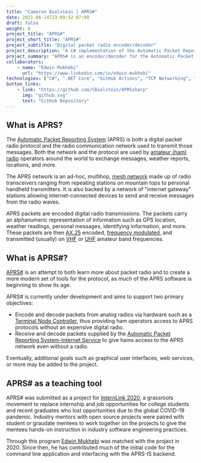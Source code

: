 ```yaml
---
title: "Cameron Bielstein | APRS#"
date: 2021-06-14T23:09:52-07:00
draft: false
weight: 0
project_title: "APRS#"
project_short_title: "APRS#"
project_subtitle: "Digital packet radio encoder/decoder"
project_description: "A C# implementation of the Automatic Packet Reporting System digital packet radio protocol used by amatuer radio operators around the world"
project_summary: "APRS# is an encoder/decoder for the Automatic Packet Reporting System (APRS) digital packet radio protocol used by amateur radio operators around the world to exchange short messages, statuses, and locations."
collaborators:
    - name: "Edwin Mukhebi"
      url: "https://www.linkedin.com/in/edwin-mukhebi"
technologies: ["C#", ".NET Core", "GitHub Actions", "TCP Networking", "Packet Radio", "Amateur Radio"]
button_links:
    - link: "https://github.com/CBielstein/APRSsharp"
      img: "github.svg"
      text: "GitHub Repository"
---
```


## What is APRS?

The [Automatic Packet Reporting System](https://en.wikipedia.org/wiki/Automatic_Packet_Reporting_System) (APRS) is both a digital packet radio protocol and the radio communication network used to transmit those messages.
Both the network and the protocol are used by [amateur (ham) radio](https://en.wikipedia.org/wiki/Amateur_radio) operators around the world to exchange messages, weather reports, locations, and more.

The APRS network is an ad-hoc, multihop, [mesh network](https://en.wikipedia.org/wiki/Mesh_networking) made up of radio transceivers ranging from repeating stations on mountain tops to personal handheld transmitters.
It is also backed by a network of "internet gateway" stations allowing internet-connected devices to send and receive messages from the radio waves.

APRS packets are encoded digital radio transmissions.
The packets carry an alphanumeric representation of information such as GPS location, weather readings, personal messages, identifying information, and more.
These packets are then [AX.25](https://en.wikipedia.org/wiki/AX.25) encoded, [frequency modulated](https://en.wikipedia.org/wiki/Frequency_modulation), and transmitted (usually) on [VHF](https://en.wikipedia.org/wiki/Very_high_frequency) or [UHF](https://en.wikipedia.org/wiki/Ultra_high_frequency) amateur band frequencies.

## What is APRS#?

[APRS#](https://github.com/CBielstein/APRSsharp/) is an attempt to both learn more about packet radio and to create a more modern set of tools for the protocol, as much of the APRS software is beginning to show its age.

APRS# is currently under development and aims to support two primary objectives:

* Encode and decode packets from analog radios via hardware such as a [Terminal Node Controller](https://en.wikipedia.org/wiki/Terminal_node_controller), thus providing ham operators access to APRS protocols without an expensive digital radio.
* Receive and decode packets supplied by the [Automatic Packet Reporting System-Internet Service](http://aprs-is.net/) to give hams access to the APRS network even without a radio.

Eventually, additional goals such as graphical user interfaces, web services, or more may be added to the project.

## APRS# as a teaching tool

APRS# was submitted as a project for [InternLink 2020](http://web.archive.org/web/20210118044239/https://www.internlink.org/), a grassroots movement to replace internship and job opportunities for college students and recent graduates who lost opportunities due to the global COVID-19 pandemic.
Industry mentors with open source projects were paired with student or graudate mentees to work together on the projects to give the mentees hands-on instruction in industry software engineering practices.

Through this program [Edwin Mukhebi](https://www.linkedin.com/in/edwin-mukhebi) was matched with the project in 2020. Since then, he has contributed much of the initial code for the command line application and interfacing with the APRS-IS backend.
